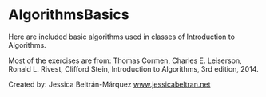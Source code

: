 # AlgorithmsBasics

Here are included basic algorithms used in classes of Introduction to Algorithms.

Most of the exercises are from:
Thomas Cormen, Charles E. Leiserson, Ronald L. Rivest, Clifford Stein, Introduction to Algorithms, 3rd edition, 2014.

Created by:
Jessica Beltrán-Márquez
www.jessicabeltran.net

